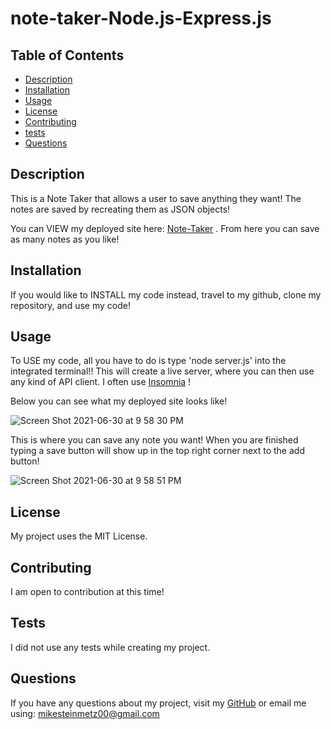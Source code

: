 # note-taker-Node.js-Express.js

## Table of Contents

- [Description](#description)
- [Installation](#installation)
- [Usage](#usage)
- [License](#license)
- [Contributing](#contributing)
- [tests](#tests)
- [Questions](#questions)

## Description
This is a Note Taker that allows a user to save anything they want! The notes are saved by recreating them as JSON objects! 

You can VIEW my deployed site here: [Note-Taker](https://murmuring-refuge-68595.herokuapp.com/) . From here you can save as many notes as you like!

## Installation
If you would like to INSTALL my code instead, travel to my github, clone my repository, and use my code! 

## Usage 
To USE my code, all you have to do is type 'node server.js' into the integrated terminal!! This will create a live server, where you can then use any kind of API client. I often use [Insomnia](https://insomnia.rest/) !

Below you can see what my deployed site looks like!

![Screen Shot 2021-06-30 at 9 58 30 PM](https://user-images.githubusercontent.com/77464741/124058158-7008c980-d9ee-11eb-9c6f-526126ab46de.png)


This is where you can save any note you want! When you are finished typing a save button will show up in the top right corner next to the add button!

![Screen Shot 2021-06-30 at 9 58 51 PM](https://user-images.githubusercontent.com/77464741/124058231-97f82d00-d9ee-11eb-9b95-ec446e5b6cc3.png)

## License
My project uses the MIT License.

## Contributing
I am open to contribution at this time!

## Tests
I did not use any tests while creating my project.

## Questions
If you have any questions about my project, visit my [GitHub](https://github.com/mgsteinmetz) 
or email me using: mikesteinmetz00@gmail.com
